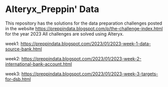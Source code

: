 # Alteryx_Preppin' Data

This repository has the solutions for the data preparation challenges posted in the website https://preppindata.blogspot.com/p/the-challenge-index.html for the year 2023
All challenges are solved using Alteryx.

week1: https://preppindata.blogspot.com/2023/01/2023-week-1-data-source-bank.html

week2: https://preppindata.blogspot.com/2023/01/2023-week-2-international-bank-account.html

week3: https://preppindata.blogspot.com/2023/01/2023-week-3-targets-for-dsb.html
